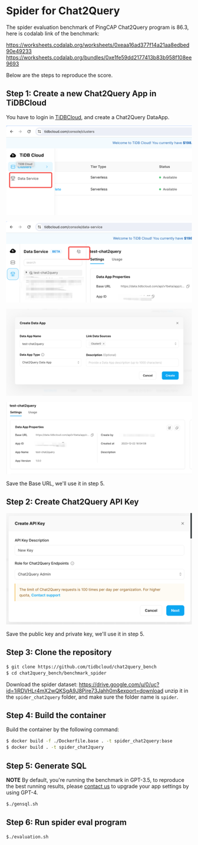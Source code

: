# Spider for Chat2Query

The spider evaluation benchmark of PingCAP Chat2Query program is 86.3, here is codalab link of the benchmark:

https://worksheets.codalab.org/worksheets/0xeaa16ad377f14a21aa8edbed90e49233
https://worksheets.codalab.org/bundles/0xe1fe59dd2177413b83b958f108ee9693

Below are the steps to reproduce the score.

## Step 1: Create a new Chat2Query App in TiDBCloud

You have to login in [TiDBCloud](https://tidbcloud.com), and create a Chat2Query DataApp.

![Create Chat2Query App Step 1](./images/create_chat2query_app_step1.png)

![Create Chat2Query App Step 2](./images/create_chat2query_app_step2.png)

![Create Chat2Query App Step 3](./images/create_chat2query_app_step3.png)

![Chat2Query Base URL](./images/chat2query_base_url.png)

Save the Base URL, we'll use it in step 5.

## Step 2: Create Chat2Query API Key

![Create Admin API Key](./images/chat2query_create_api_key.png)

Save the public key and private key, we'll use it in step 5.

## Step 3: Clone the repository

```bash
$ git clone https://github.com/tidbcloud/chat2query_bench
$ cd chat2query_bench/benchmark_spider
```

Download the spider dataset: https://drive.google.com/u/0/uc?id=1iRDVHLr4mX2wQKSgA9J8Pire73Jahh0m&export=download
unzip it in the `spider_chat2query` folder, and make sure the folder name is `spider`.

## Step 4: Build the container

Build the container by the following command:

```bash
$ docker build -f ./Dockerfile.base . -t spider_chat2query:base
$ docker build . -t spider_chat2query
```

## Step 5: Generate SQL

**NOTE** By default, you're running the benchmark in GPT-3.5, to reproduce the best running results,
please [contact us](mailto:tiinsight@pingcap.com) to upgrade your app settings by using GPT-4.

```bash
$./gensql.sh
```

## Step 6: Run spider eval program

```bash
$./evaluation.sh
```
